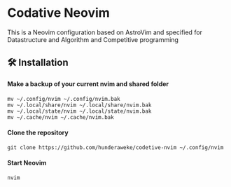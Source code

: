 # Codative Neovim

This is a Neovim configuration based on AstroVim and specified for Datastructure and Algorithm and Competitive programming 

## 🛠️ Installation

#### Make a backup of your current nvim and shared folder

```shell
mv ~/.config/nvim ~/.config/nvim.bak
mv ~/.local/share/nvim ~/.local/share/nvim.bak
mv ~/.local/state/nvim ~/.local/state/nvim.bak
mv ~/.cache/nvim ~/.cache/nvim.bak
```


#### Clone the repository

```shell
git clone https://github.com/hunderaweke/codetive-nvim ~/.config/nvim
```

#### Start Neovim

```shell
nvim
```
